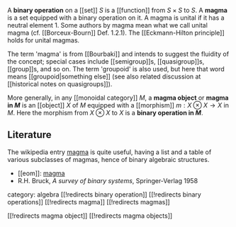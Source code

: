 A __binary operation__ on a [[set]] $S$ is a [[function]] from $S \times S$ to $S$.  A __magma__ is a set equipped with a binary operation on it. A magma is unital if it has a neutral element $1$. Some authors by magma mean what we call unital magma (cf. [[Borceux-Bourn]] Def. 1.2.1). The [[Eckmann-Hilton principle]] holds for unital magmas.

The term 'magma' is from [[Bourbaki]] and intends to suggest the fluidity of the concept; special cases include [[semigroup]]s, [[quasigroup]]s, [[group]]s, and so on.  The term 'groupoid' is also used, but here that word means [[groupoid|something else]] (see also related discussion at [[historical notes on quasigroups]]).

More generally, in any [[monoidal category]] $M$, a **magma object** or **magma in $M$** is an [[object]] $X$ of $M$ equipped with a [[morphism]] $m: X \otimes X \to X$ in $M$.  Here the morphism from $X \otimes X$ to $X$ is a __binary operation in $M$__.

## Literature

The wikipedia entry [magma](http://en.wikipedia.org/wiki/Magma_%28algebra%29) is quite useful, having a list and a table of various subclasses of magmas, hence of binary algebraic structures. 

* [[eom]]: [magma](http://www.encyclopediaofmath.org/index.php?title=m/m110040)
* R.H. Bruck, _A survey of binary systems_, Springer-Verlag 1958

category: algebra
[[!redirects binary operation]]
[[!redirects binary operations]]
[[!redirects magma]]
[[!redirects magmas]]

[[!redirects magma object]]
[[!redirects magma objects]]
